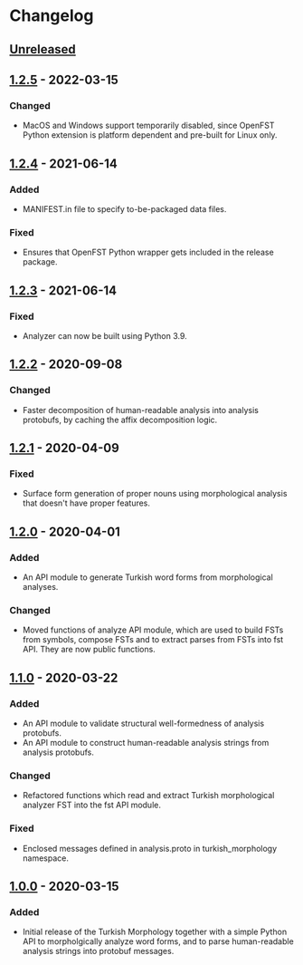 # Changelog

## [Unreleased]

## [1.2.5] - 2022-03-15

### Changed

- MacOS and Windows support temporarily disabled, since OpenFST Python extension
  is platform dependent and pre-built for Linux only.

## [1.2.4] - 2021-06-14

### Added

- MANIFEST.in file to specify to-be-packaged data files.

### Fixed

- Ensures that OpenFST Python wrapper gets included in the release package.

## [1.2.3] - 2021-06-14

### Fixed

- Analyzer can now be built using Python 3.9.

## [1.2.2] - 2020-09-08

### Changed

- Faster decomposition of human-readable analysis into analysis protobufs, by
  caching the affix decomposition logic.

## [1.2.1] - 2020-04-09

### Fixed

- Surface form generation of proper nouns using morphological analysis that
  doesn't have proper features.

## [1.2.0] - 2020-04-01

### Added

- An API module to generate Turkish word forms from morphological analyses.

### Changed

- Moved functions of analyze API module, which are used to build FSTs from
  symbols, compose FSTs and to extract parses from FSTs into fst API. They
  are now public functions.

## [1.1.0] - 2020-03-22

### Added

- An API module to validate structural well-formedness of analysis protobufs.
- An API module to construct human-readable analysis strings from analysis
  protobufs.

### Changed

- Refactored functions which read and extract Turkish morphological analyzer
  FST into the fst API module.

### Fixed

- Enclosed messages defined in analysis.proto in turkish\_morphology namespace.

## [1.0.0] - 2020-03-15

### Added

- Initial release of the Turkish Morphology together with a simple Python API
  to morpholgically analyze word forms, and to parse human-readable analysis
  strings into protobuf messages.

[unreleased]: https://github.com/google-research/turkish-morphology/compare/v1.2.5...HEAD
[1.2.5]: https://github.com/google-research/turkish-morphology/compare/v1.2.4...v1.2.5
[1.2.4]: https://github.com/google-research/turkish-morphology/compare/v1.2.3...v1.2.4
[1.2.3]: https://github.com/google-research/turkish-morphology/compare/v1.2.2...v1.2.3
[1.2.2]: https://github.com/google-research/turkish-morphology/compare/v1.2.1...v1.2.2
[1.2.1]: https://github.com/google-research/turkish-morphology/compare/v1.2.0...v1.2.1
[1.2.0]: https://github.com/google-research/turkish-morphology/compare/v1.1.0...v1.2.0
[1.1.0]: https://github.com/google-research/turkish-morphology/compare/v1.0.0...v1.1.0
[1.0.0]: https://github.com/google-research/turkish-morphology/releases/tag/v1.0.0
